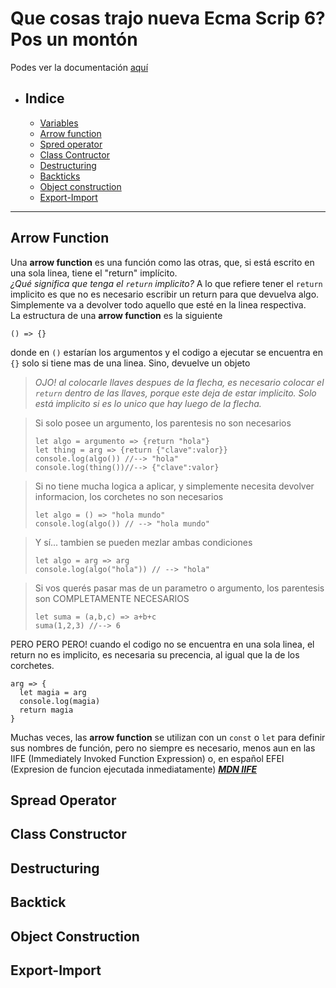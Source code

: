 # Que cosas trajo nueva Ecma Scrip 6? Pos un montón

Podes ver la documentación [aquí](http://es6-features.org/#Constants)

- ## Indice 
  - [Variables](./Variables.md/#variables)
  - [Arrow function](#arrow-function)
  - [Spred operator](#spread-operator)
  - [Class Contructor](#class-constructor)
  - [Destructuring](#destructuring)
  - [Backticks](#backtick)
  - [Object construction](#object-construction)
  - [Export-Import](#export-import)


---

## Arrow Function 

<!-- <details>
<summary> </summary> -->

Una **arrow function** es una función como las otras, que, si está escrito en una sola linea, tiene el "return" implícito.  
_¿Qué significa que tenga el `return` implicito?_ A lo que refiere tener el `return` implicito es que no es necesario escribir un return para que devuelva algo. Simplemente va a devolver todo aquello que esté en la linea respectiva.  
La estructura de una **arrow function** es la siguiente

```JS
() => {}
```

donde en `()` estarían los argumentos y el codigo a ejecutar se encuentra en `{}` solo si tiene mas de una linea. Sino, devuelve un objeto

>_OJO! al colocarle llaves despues de la flecha, es necesario colocar el `return` dentro de las llaves, porque este deja de estar implicito. Solo está implicito si es lo unico que hay luego de la flecha._

> Si solo posee un argumento, los parentesis no son necesarios
>```JS
>let algo = argumento => {return "hola"}
>let thing = arg => {return {"clave":valor}}
>console.log(algo()) //--> "hola"
>console.log(thing())//--> {"clave":valor}
>```

>Si no tiene mucha logica a aplicar, y simplemente necesita devolver informacion, los corchetes no son necesarios
>```JS
>let algo = () => "hola mundo"
>console.log(algo()) // --> "hola mundo" 
>```

> Y sí... tambien se pueden mezlar ambas condiciones
>```JS
>let algo = arg => arg
>console.log(algo("hola")) // --> "hola" 
>```

>Si vos querés pasar mas de un parametro o argumento, los parentesis son COMPLETAMENTE NECESARIOS
>```JS
>let suma = (a,b,c) => a+b+c
>suma(1,2,3) //--> 6
>```

PERO PERO PERO! cuando el codigo no se encuentra en una sola linea, el return no es implicito, es necesaria su precencia, al igual que la de los corchetes.

```JS
arg => {
  let magia = arg
  console.log(magia)
  return magia
}
```

Muchas veces, las **arrow function** se utilizan con un `const` o `let` para definir sus nombres de función, pero no siempre es necesario, menos aun en las IIFE (Immediately Invoked Function Expression) o, en español EFEI (Expresion de funcion ejecutada inmediatamente) ___[MDN IIFE](https://developer.mozilla.org/es/docs/Glossary/IIFE)___

<!-- </details> -->

## Spread Operator

<!-- <details>
<summary></summary> -->
<!-- </details> -->


## Class Constructor

<!-- <details>
<summary></summary> -->
<!-- </details> -->

## Destructuring

<!-- <details>
<summary></summary> -->
<!-- </details> -->

## Backtick

<!-- <details>
<summary></summary> -->
<!-- </details> -->

## Object Construction

<!-- <details>
<summary></summary> -->
<!-- </details> -->

## Export-Import

<!--<details>
<summary></summary> -->

<!--</details> -->
